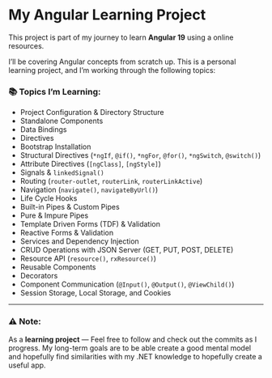 # My Angular Learning Project

This project is part of my journey to learn **Angular 19** using a online resources.   

I’ll be covering Angular concepts from scratch up. This is a personal learning project, and I’m working through the following topics:

### 📚 Topics I’m Learning:
- Project Configuration & Directory Structure
- Standalone Components
- Data Bindings
- Directives
- Bootstrap Installation
- Structural Directives (`*ngIf`, `@if()`, `*ngFor`, `@for()`, `*ngSwitch`, `@switch()`)
- Attribute Directives (`[ngClass]`, `[ngStyle]`)
- Signals & `linkedSignal()`
- Routing (`router-outlet`, `routerLink`, `routerLinkActive`)
- Navigation (`navigate()`, `navigateByUrl()`)
- Life Cycle Hooks
- Built-in Pipes & Custom Pipes
- Pure & Impure Pipes
- Template Driven Forms (TDF) & Validation
- Reactive Forms & Validation
- Services and Dependency Injection
- CRUD Operations with JSON Server (GET, PUT, POST, DELETE)
- Resource API (`resource()`, `rxResource()`)
- Reusable Components
- Decorators
- Component Communication (`@Input()`, `@Output()`, `@ViewChild()`)
- Session Storage, Local Storage, and Cookies

---

### ⚠️ Note:
As a **learning project** — Feel free to follow and check out the commits as I progress. My long-term goals are to be able create a good mental model and hopefully find similarities with my .NET knowledge to hopefully create a useful app.  

